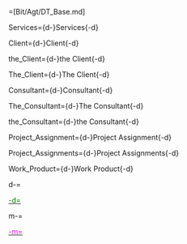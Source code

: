 =[Bit/Agt/DT_Base.md]

Services={d-}Services{-d}

Client={d-}Client{-d}

the_Client={d-}the Client{-d}

The_Client={d-}The Client{-d}

Consultant={d-}Consultant{-d}

The_Consultant={d-}The Consultant{-d}

the_Consultant={d-}the Consultant{-d}

Project_Assignment={d-}Project Assignment{-d}

Project_Assignments={d-}Project Assignments{-d}

Work_Product={d-}Work Product{-d}

d-=<a href="https://github.com/CommonAccord/Org/blob/master/Doc/{PageName}"><font color="green">

-d=</font></a>

m-=<a href="https://github.com/CommonAccord/Org/blob/master/Doc/{mPageName}"><font color="magenta">

-m=</font></a>